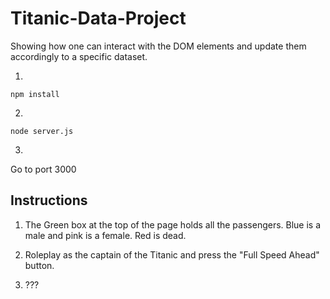 # Titanic-Data-Project
Showing how one can interact with the DOM elements and update them accordingly to a specific dataset.

1.
```
npm install
```

2.
```
node server.js
```

3.
Go to port 3000

## Instructions
 1. The Green box at the top of the page holds all the passengers. Blue is a male and pink is a female. Red is dead.
 
 2. Roleplay as the captain of the Titanic and press the "Full Speed Ahead" button.
 
 3. ???
 
